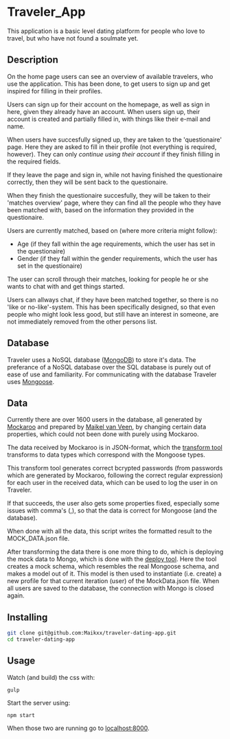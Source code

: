 # Traveler_App

This application is a basic level dating platform for people who love to travel, but who have not found a soulmate yet.

## Description

On the home page users can see an overview of available travelers, who use the application. This has been done, to get users to sign up and get inspired for filling in their profiles.

Users can sign up for their account on the homepage, as well as sign in here, given they already have an account.
When users sign up, their account is created and partially filled in, with things like their e-mail and name.

When users have succesfully signed up, they are taken to the 'questionaire' page. Here they are asked to fill in their profile (not everything is required, however). They can only *continue using their account* if they finish filling in the required fields.

<!-- Build this -->
If they leave the page and sign in, while not having finished the questionaire correctly, then they will be sent back to the questionaire.

When they finish the questionaire succesfully, they will be taken to their 'matches overview' page, where they can find all the people who they have been matched with, based on the information they provided in the questionaire.

<!-- Take a look at this and generate more users -->
Users are currently matched, based on (where more criteria might follow):
* Age (if they fall within the age requirements, which the user has set in the questionaire)
* Gender (if they fall within the gender requirements, which the user has set in the questionaire)

The user can scroll through their matches, looking for people he or she wants to chat with and get things started.

Users can allways chat, if they have been matched together, so there is no 'like or no-like'-system. This has been specifically designed, so that even people who might look less good, but still have an interest in someone, are not immediately removed from the other persons list.

## Database

Traveler uses a NoSQL database ([MongoDB](https://www.mongodb.com)) to store it's data. The preferance of a NoSQL database over the SQL database is purely out of ease of use and familiarity. For communicating with the database Traveler uses [Mongoose](http://mongoosejs.com).

## Data

Currently there are over 1600 users in the database, all generated by [Mockaroo](https://mockaroo.com) and prepared by [Maikel van Veen](https://github.com/Maikxx), by changing certain data properties, which could not been done with purely using Mockaroo.

The data received by Mockaroo is in JSON-format, which the [transform tool](https://github.com/Maikxx/traveler-dating-app/blob/master/mockData/transformMockData.js) transforms to data types which correspond with the Mongoose types.

This transform tool generates correct bcrypted passwords (from passwords which are generated by Mockaroo, following the correct regular expression) for each user in the received data, which can be used to log the user in on Traveler.

If that succeeds, the user also gets some properties fixed, especially some issues with comma's (,), so that the data is correct for Mongoose (and the database).

When done with all the data, this script writes the formatted result to the MOCK_DATA.json file.

After transforming the data there is one more thing to do, which is deploying the mock data to Mongo, which is done with the [deploy tool](https://github.com/Maikxx/traveler-dating-app/blob/master/mockData/deployMockData.js).
Here the tool creates a mock schema, which resembles the real Mongoose schema, and makes a model out of it. This model is then used to instantiate (i.e. create) a new profile for that current iteration (user) of the MockData.json file. When all users are saved to the database, the connection with Mongo is closed again.

## Installing

```bash
git clone git@github.com:Maikxx/traveler-dating-app.git
cd traveler-dating-app
```

## Usage

Watch (and build) the css with:

```shell
gulp
```

Start the server using:

```shell
npm start
```

When those two are running go to [localhost:8000](<localhost:8000>).

<!-- Add this -->
<!-- ## Licence -->